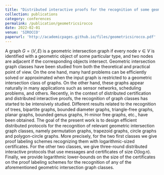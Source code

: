 ```yaml
---
title: "Distributed interactive proofs for the recognition of some geometric intersection graph classes"
collection: publications
category: conferences
permalink: /publication/geometricsirocco
date: 2022-02-01
venue: 'SIROCCO'
paperurl: 'http://academicpages.github.io/files/geometricsirocco.pdf'
---
```


A graph $G = (V, E)$ is a geometric intersection graph if every node $v \in V$ is identified
with a geometric object of some particular type, and two nodes are adjacent if the corresponding
objects intersect. Geometric intersection graph classes have been studied from both the theoretical
and practical point of view. On the one hand, many hard problems can be eﬃciently solved or
approximated when the input graph is restricted to a geometric intersection class of graphs. On the
other hand, these graphs appear naturally in many applications such as sensor networks, scheduling
problems, and others. Recently, in the context of distributed certification and distributed interactive
proofs, the recognition of graph classes has started to be intensively studied. Diﬀerent results related
to the recognition of trees, bipartite graphs, bounded diameter graphs, triangle-free graphs, planar
graphs, bounded genus graphs, H-minor free graphs, etc., have been obtained.
The goal of the present work is to design eﬃcient distributed protocols for the recognition of relevant
geometric intersection graph classes, namely permutation graphs, trapezoid graphs, circle graphs
and polygon-circle graphs. More precisely, for the two first classes we give proof labeling schemes
recognizing them with logarithmic-sized certificates. For the other two classes, we give three-round
distributed interactive protocols that use messages and certificates of size $O(\log n)$. Finally, we
provide logarithmic lower-bounds on the size of the certificates on the proof labeling schemes for
the recognition of any of the aforementioned geometric intersection graph classes.